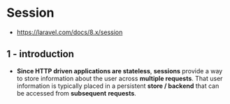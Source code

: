 # Session

- https://laravel.com/docs/8.x/session

## 1 - introduction

- **Since HTTP driven applications are stateless**, **sessions** provide a way to store information about the user across **multiple requests**. That user information is typically placed in a persistent **store / backend** that can be accessed from **subsequent** **requests**.

